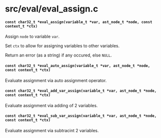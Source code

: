 # src/eval/eval_assign.c

#### `const char32_t *eval_assign(variable_t *var, ast_node_t *node, const context_t *ctx)`
Assign `node` to variable `var`.

Set `ctx` to allow for assigning variables to other variables.

Return an error (as a string) if any occured, else `NULL`.

#### `const char32_t *eval_auto_assign(variable_t *var, ast_node_t *node, const context_t *ctx)`
Evaluate assignment via auto assignment operator.

#### `const char32_t *eval_add_var_assign(variable_t *var, ast_node_t *node, const context_t *ctx)`
Evaluate assignment via adding of 2 variables.

#### `const char32_t *eval_sub_var_assign(variable_t *var, ast_node_t *node, const context_t *ctx)`
Evaluate assignment via subtracint 2 variables.

